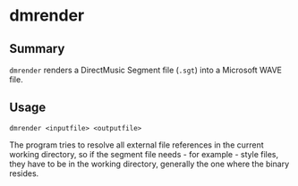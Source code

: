 dmrender
========

Summary
-------
`dmrender` renders a DirectMusic Segment file (`.sgt`) into a Microsoft WAVE file.

Usage
-----
````
dmrender <inputfile> <outputfile>
````
The program tries to resolve all external file references in the current working
directory, so if the segment file needs - for example - style files, they have to
be in the working directory, generally the one where the binary resides.
